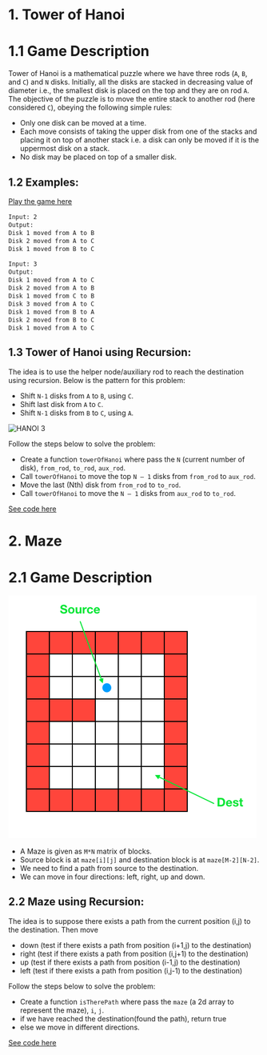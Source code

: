 # 1. Tower of Hanoi
# 1.1 Game Description
Tower of Hanoi is a mathematical puzzle where we have three rods (`A`, `B`, and `C`) and `N` disks. Initially, all the disks are stacked in decreasing value of diameter i.e., the smallest disk is placed on the top and they are on rod `A`. The objective of the puzzle is to move the entire stack to another rod (here considered `C`), obeying the following simple rules:
+ Only one disk can be moved at a time.
+ Each move consists of taking the upper disk from one of the stacks and placing it on top of another stack i.e. a disk can only be moved if it is the uppermost disk on a stack.
+ No disk may be placed on top of a smaller disk.

## 1.2 Examples:
[Play the game here](https://www.mathplayground.com/logic_tower_of_hanoi.html)

~~~~
Input: 2
Output: 
Disk 1 moved from A to B
Disk 2 moved from A to C
Disk 1 moved from B to C
~~~~


~~~~
Input: 3
Output: 
Disk 1 moved from A to C
Disk 2 moved from A to B
Disk 1 moved from C to B
Disk 3 moved from A to C
Disk 1 moved from B to A
Disk 2 moved from B to C
Disk 1 moved from A to C
~~~~

## 1.3 Tower of Hanoi using Recursion:
The idea is to use the helper node/auxiliary rod to reach the destination using recursion. Below is the pattern for this problem:
+ Shift `N-1` disks from `A` to `B`, using `C`.
+ Shift last disk from `A` to `C`.
+ Shift `N-1` disks from `B` to `C`, using `A`.

![HANOI 3](https://media.geeksforgeeks.org/wp-content/uploads/tower-of-hanoi.png)

Follow the steps below to solve the problem:
+ Create a function `towerOfHanoi` where pass the `N` (current number of disk), `from_rod`, `to_rod`, `aux_rod`.
+ Call `towerOfHanoi` to move the top `N – 1` disks from `from_rod` to `aux_rod`.
+ Move the last (Nth) disk  from `from_rod` to `to_rod`.
+ Call `towerOfHanoi` to move the `N – 1` disks from `aux_rod` to `to_rod`.

[See code here](https://replit.com/@ZhangNing1/CSCI241NingZhang#CSCI241L/Hanoi.java)


# 2. Maze
# 2.1 Game Description

![maze](../Resources/maze.png)

+ A Maze is given as `M*N` matrix of blocks.
+ Source block is at `maze[i][j]` and destination block is at `maze[M-2][N-2]`. 
+ We need to find a path from source to the destination. 
+ We can move in four directions: left, right, up and down.

## 2.2 Maze using Recursion:
The idea is to suppose there exists a path from the current position (i,j) to the destination. Then move 
+ down (test if there exists a path from position (i+1,j) to the destination)
+ right (test if there exists a path from position (i,j+1) to the destination)
+ up (test if there exists a path from position (i-1,j) to the destination)
+ left (test if there exists a path from position (i,j-1) to the destination)

Follow the steps below to solve the problem:
+ Create a function `isTherePath` where pass the `maze` (a 2d array to represent the maze), `i`, `j`.
+ if we have reached the destination(found the path), return true
+ else we move in different directions.

[See code here](https://replit.com/@ZhangNing1/CSCI241NingZhang#CSCI241L/Maze.java)
